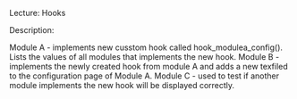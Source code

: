 Lecture: Hooks

Description:

Module A - implements new cusstom hook called hook_modulea_config(). Lists the values of all modules that implements the new hook.
Module B - implements the newly created hook from module A and adds a new texfiled to the configuration page of Module A.
Module C - used to test if another module implements the new hook will be displayed correctly.
